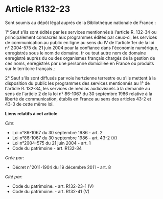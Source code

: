 # Article R132-23

Sont soumis au dépôt légal auprès de la Bibliothèque nationale de France : 

1° Sauf s'ils sont édités par les services mentionnés à l'article R. 132-34 ou principalement consacrés aux programmes édités
par ceux-ci, les services de communication au public en ligne au sens du IV de l'article 1er de la loi n° 2004-575 du 21 juin
2004 pour la confiance dans l'économie numérique, enregistrés sous le nom de domaine. fr ou tout autre nom de domaine
enregistré auprès du ou des organismes français chargés de la gestion de ces noms, enregistrés par une personne domiciliée en
France ou produits sur le territoire français ; 

2° Sauf s'ils sont diffusés par voie hertzienne terrestre ou s'ils mettent à la disposition du public les programmes des
services mentionnés au 1° de l'article R. 132-34, les services de médias audiovisuels à la demande au sens de l'article 2 de
la loi n° 86-1067 du 30 septembre 1986 relative à la liberté de communication, établis en France au sens des articles 43-2 et
43-3 de cette même loi.

**Liens relatifs à cet article**

_Cite_:

  - Loi n°86-1067 du 30 septembre 1986 - art. 2
  - Loi n°86-1067 du 30 septembre 1986 - art. 43-2 (V)
  - Loi n°2004-575 du 21 juin 2004 - art. 1
  - Code du patrimoine - art. R132-34

_Créé par_:

  - Décret n°2011-1904 du 19 décembre 2011 - art. 8

_Cité par_:

  - Code du patrimoine. - art. R132-23-1 (V)
  - Code du patrimoine. - art. R132-41 (V)
